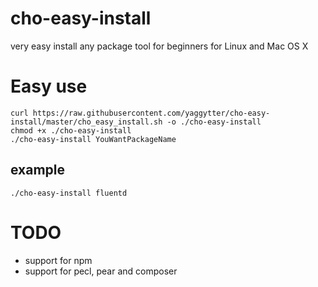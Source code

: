 # cho-easy-install
very easy install any package tool for beginners
for Linux and Mac OS X

# Easy use
```
curl https://raw.githubusercontent.com/yaggytter/cho-easy-install/master/cho_easy_install.sh -o ./cho-easy-install
chmod +x ./cho-easy-install
./cho-easy-install YouWantPackageName
```

## example
```
./cho-easy-install fluentd
```

# TODO
* support for npm
* support for pecl, pear and composer
